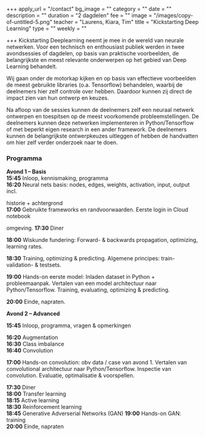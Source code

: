 +++
apply_url = "/contact"
bg_image = ""
category = ""
date = ""
description = ""
duration = "2 dagdelen"
fee = ""
image = "/images/copy-of-untitled-5.png"
teacher = "Laurens, Kiara, Tim"
title = "Kickstarting Deep Learning"
type = ""
weekly = ""

+++
Kickstarting Deeplearning neemt je mee in de wereld van neurale netwerken. Voor een technisch en enthousiast publiek werden in twee avondsessies of dagdelen, op basis van praktische voorbeelden, de belangrijkste en meest relevante onderwerpen op het gebied van Deep Learning behandelt.

Wij gaan onder de motorkap kijken en op basis van effectieve voorbeelden de meest gebruikte libraries (o.a. Tensorflow) behandelen, waarbij de deelnemers hier zelf controle over hebben. Daardoor kunnen zij direct de impact zien van hun ontwerp en keuzes.

Na afloop van de sessies kunnen de deelnemers zelf een neuraal netwerk ontwerpen en toespitsen op de meest voorkomende probleemstellingen. De deelnemers kunnen deze netwerken implementeren in Python/Tensorflow of met beperkt eigen research in een ander framework. De deelnemers kunnen de belangrijkste ontwerpkeuzes uitleggen of hebben de handvatten om hier zelf verder onderzoek naar te doen.

### Programma

**Avond 1 – Basis  
15:45** Inloop, kennismaking, programma  
**16:20** Neural nets basis: nodes, edges, weights, activation, input, output incl.

historie + achtergrond  
**17:00** Gebruikte frameworks en randvoorwaarden. Eerste login in Cloud notebook

omgeving. **17:30** Diner

**18:00** Wiskunde fundering: Forward- & backwards propagation, optimizing, learning rates.

**18:30** Training, optimizing & predicting. Algemene principes: train- validation- & testsets.

**19:00** Hands-on eerste model: Inladen dataset in Python + probleemaanpak. Vertalen van een model architectuur naar Python/Tensorflow. Training, evaluating, optimizing & predicting.

**20:00** Einde, napraten.

**Avond 2 – Advanced**

**15:45** Inloop, programma, vragen & opmerkingen 

**16:20** Augmentation  
**16:30** Class imbalance  
**16:40** Convolution

**17:00** Hands-on convolution: obv data / case van avond 1. Vertalen van convolutional architectuur naar Python/Tensorflow. Inspectie van convolution. Evaluatie, optimalisatie & voorspellen.

**17:30** Diner  
**18:00** Transfer learning  
**18:15** Active learning  
**18:30** Reinforcement learning  
**18:45** Generative Adverserial Networks (GAN) **19:00** Hands-on GAN: training  
**20:00** Einde, napraten